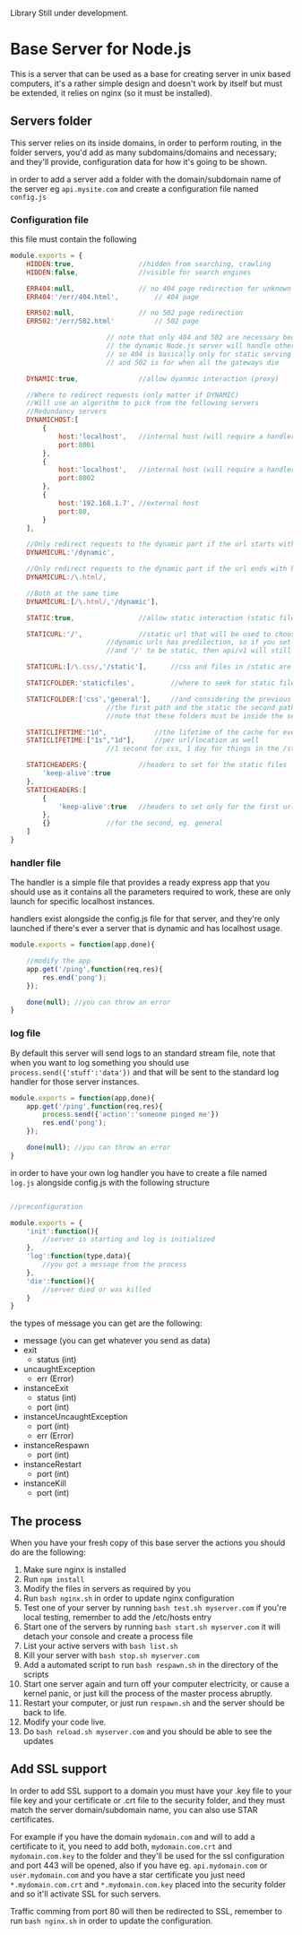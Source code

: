 Library Still under development.

# Base Server for Node.js

This is a server that can be used as a base for creating server in unix based computers, it's a rather simple design and doesn't work by itself but must be extended,
it relies on nginx (so it must be installed).

## Servers folder

This server relies on its inside domains, in order to perform routing, in the folder servers, you'd add as many subdomains/domains and necessary; and they'll provide,
configuration data for how it's going to be shown.

in order to add a server add a folder with the domain/subdomain name of the server eg `api.mysite.com` and create a configuration file named `config.js`

### Configuration file

this file must contain the following

```javascript
module.exports = {
	HIDDEN:true,				//hidden from searching, crawling
	HIDDEN:false,				//visible for search engines

	ERR404:null,				// no 404 page redirection for unknown locations
	ERR404:'/err/404.html',			// 404 page

	ERR502:null,				// no 502 page redirection
	ERR502:'/err/502.html'			// 502 page

						// note that only 404 and 502 are necessary because it's expected that
						// the dynamic Node.js server will handle other error messages
						// so 404 is basically only for static serving
						// and 502 is for when all the gateways die

	DYNAMIC:true,				//allow dyanmic interaction (proxy)

	//Where to redirect requests (only matter if DYNAMIC)
	//Will use an algorithm to pick from the following servers
	//Redundancy servers
	DYNAMICHOST:[
		{
			host:'localhost',	//internal host (will require a handler)
			port:8001
		},
		{
			host:'localhost',	//internal host (will require a handler)
			port:8002
		},
		{
			host:'192.168.1.7',	//external host
			port:80,
		}
	],

	//Only redirect requests to the dynamic part if the url starts with dynamic
	DYNAMICURL:'/dynamic',

	//Only redirect requests to the dynamic part if the url ends with html (Regexp)
	DYNAMICURL:/\.html/,

	//Both at the same time
	DYNAMICURL:[/\.html/,'/dynamic'],

	STATIC:true,				//allow static interaction (static files in a location)

	STATICURL:'/',				//static url that will be used to choose as file service
						//dynamic urls has predilection, so if you set '/api/v1' to be dynamic
						//and '/' to be static, then api/v1 will still be dynamic

	STATICURL:[/\.css/,'/static'],		//css and files in /static are to be static

	STATICFOLDER:'staticfiles', 		//where to seek for static files, inside the server folder

	STATICFOLDER:['css','general'], 	//and considering the previous STATICURL array option, the .css will match
						//the first path and the static the second path
						//note that these folders must be inside the server folder

	STATICLIFETIME:"1d",			//the lifetime of the cache for everything
	STATICLIFETIME:["1s","1d"],		//per url/location as well
						//1 second for css, 1 day for things in the /static folder

	STATICHEADERS:{				//headers to set for the static files
		'keep-alive':true
	},
	STATICHEADERS:[
		{
			'keep-alive':true	//headers to set only for the first url match, eg. css
		},
		{}				//for the second, eg. general
	]
}
```

### handler file

The handler is a simple file that provides a ready express app that you should use as it contains all the parameters required to work,
these are only launch for specific localhost instances.

handlers exist alongside the config.js file for that server, and they're only launched if there's ever a server that is dynamic and has
localhost usage.

```javascript
module.exports = function(app,done){

	//modify the app
	app.get('/ping',function(req,res){
		res.end('pong');
	});

	done(null); //you can throw an error
}
```

### log file

By default this server will send logs to an standard stream file, note that when you want to log something you should use `process.send({'stuff':'data'})` and
that will be sent to the standard log handler for those server instances.

```javascript
module.exports = function(app,done){
	app.get('/ping',function(req,res){
		process.send({'action':'someone pinged me'})
		res.end('pong');
	});

	done(null); //you can throw an error
}
```

in order to have your own log handler you have to create a file named `log.js` alongside config.js with the following structure

```javascript

//preconfiguration

module.exports = {
	'init':function(){
		//server is starting and log is initialized
	},
	'log':function(type,data){
		//you got a message from the process
	},
	'die':function(){
		//server died or was killed
	}
}
```

the types of message you can get are the following:

 - message (you can get whatever you send as data)
 - exit
   * status (int)
 - uncaughtException
   * err (Error)
 - instanceExit
   * status (int)
   * port (int)
 - instanceUncaughtException
   * port (int)
   * err (Error)
 - instanceRespawn
   * port (int)
 - instanceRestart
   * port (int)
 - instanceKill
   * port (int)

## The process

When you have your fresh copy of this base server the actions you should do are the following:

 1. Make sure nginx is installed
 2. Run `npm install`
 3. Modify the files in servers as required by you
 4. Run `bash nginx.sh` in order to update nginx configuration
 5. Test one of your server by running `bash test.sh myserver.com` if you're local testing, remember to add the /etc/hosts entry
 6. Start one of the servers by running `bash start.sh myserver.com` it will detach your console and create a process file
 7. List your active servers with `bash list.sh`
 8. Kill your server with `bash stop.sh myserver.com`
 9. Add a automated script to run `bash respawn.sh` in the directory of the scripts
 10. Start one server again and turn off your computer electricity, or cause a kernel panic, or just kill the process of the master process abruptly.
 11. Restart your computer, or just run `respawn.sh` and the server should be back to life.
 12. Modify your code live.
 13. Do `bash reload.sh myserver.com` and you should be able to see the updates

## Add SSL support

In order to add SSL support to a domain you must have your .key file to your file key and your certificate or .crt file to the security folder,
and they must match the server domain/subdomain name, you can also use STAR certificates.

For example if you have the domain `mydomain.com` and will to add a certificate to it, you need to add both, `mydomain.com.crt` and `mydomain.com.key` to
the folder and they'll be used for the ssl configuration and port 443 will be opened, also if you have eg. `api.mydomain.com` or `user.mydomain.com` and
you have a star certificate you just need `*.mydomain.com.crt` and `*.mydomain.com.key` placed into the security folder and so it'll activate SSL for such servers.

Traffic comming from port 80 will then be redirected to SSL, remember to run `bash nginx.sh` in order to update the configuration.
